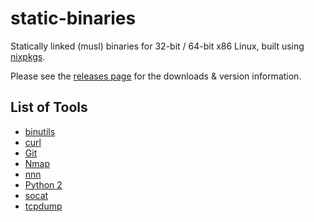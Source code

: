 # static-binaries

Statically linked (musl) binaries for 32-bit / 64-bit x86 Linux, built using [nixpkgs](https://github.com/NixOS/nixpkgs).

Please see the [releases page](https://github.com/elohmeier/static-binaries/releases) for the downloads & version information.


## List of Tools

- [binutils](https://www.gnu.org/software/binutils/)
- [curl](https://curl.se/)
- [Git](https://git-scm.com/)
- [Nmap](https://nmap.org/)
- [nnn](https://github.com/jarun/nnn)
- [Python 2](https://www.python.org/)
- [socat](http://www.dest-unreach.org/socat)
- [tcpdump](https://www.tcpdump.org/)

